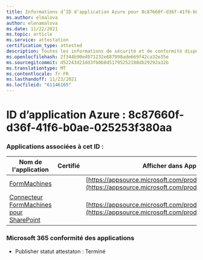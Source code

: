 ```yaml
---
title: Informations d’ID d’application Azure pour 8c87660f-d36f-41f6-b0ae-025253f380aa
ms.author: elmalova
author: elenamalova
ms.date: 11/22/2021
ms.topic: article
ms.service: attestation
certification_type: attested
description: Toutes les informations de sécurité et de conformité disponibles pour 8c87660f-d36f-41f6-b0ae-025253f380aa.
ms.openlocfilehash: 2f344b90e4971232e687998ade669f42ca32e35e
ms.sourcegitcommit: d52243d21dd3fb0b8d51795252188db29292a32b
ms.translationtype: MT
ms.contentlocale: fr-FR
ms.lasthandoff: 11/23/2021
ms.locfileid: "61146165"
---
```

# <a name="azure-app-id-8c87660f-d36f-41f6-b0ae-025253f380aa"></a>ID d’application Azure : 8c87660f-d36f-41f6-b0ae-025253f380aa


### <a name="apps-associated-with-this-id"></a>Applications associées à cet ID :
| **Nom de l'application** | **Certifié** | **Afficher dans AppSource** |
|--------------|---------------|-----------------------|
| [FormMachines](https://docs.microsoft.com/microsoft-365-app-certification/forward/WA200001217) |  | [https://appsource.microsoft.com/product/office/WA200001217](https://appsource.microsoft.com/product/office/WA200001217) |
| [Connecteur FormMachines pour SharePoint](https://docs.microsoft.com/microsoft-365-app-certification/forward/WA200000357) |  | [https://appsource.microsoft.com/product/office/WA200000357](https://appsource.microsoft.com/product/office/WA200000357) |

### <a name="microsoft-365-app-compliance-status"></a>Microsoft 365 conformité des applications
- Publisher statut attestaton : Terminé
